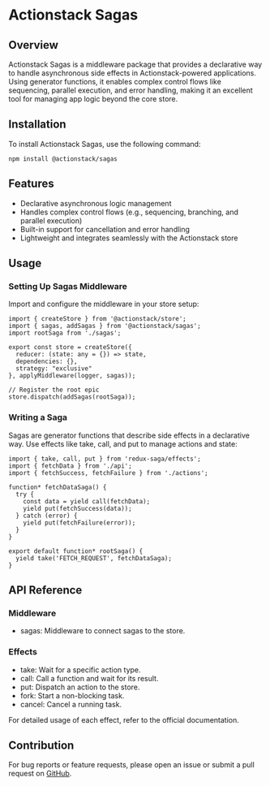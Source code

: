 # Actionstack Sagas

## Overview

Actionstack Sagas is a middleware package that provides a declarative way to handle asynchronous side effects in Actionstack-powered applications. Using generator functions, it enables complex control flows like sequencing, parallel execution, and error handling, making it an excellent tool for managing app logic beyond the core store.

## Installation

To install Actionstack Sagas, use the following command:

    npm install @actionstack/sagas

## Features

- Declarative asynchronous logic management
- Handles complex control flows (e.g., sequencing, branching, and parallel execution)
- Built-in support for cancellation and error handling
- Lightweight and integrates seamlessly with the Actionstack store

## Usage

### Setting Up Sagas Middleware

Import and configure the middleware in your store setup:

    import { createStore } from '@actionstack/store';
    import { sagas, addSagas } from '@actionstack/sagas';
    import rootSaga from './sagas';

    export const store = createStore({
      reducer: (state: any = {}) => state,
      dependencies: {},
      strategy: "exclusive"
    }, applyMiddleware(logger, sagas));

    // Register the root epic
    store.dispatch(addSagas(rootSaga));

### Writing a Saga

Sagas are generator functions that describe side effects in a declarative way. Use effects like take, call, and put to manage actions and state:

    import { take, call, put } from 'redux-saga/effects';
    import { fetchData } from './api';
    import { fetchSuccess, fetchFailure } from './actions';

    function* fetchDataSaga() {
      try {
        const data = yield call(fetchData);
        yield put(fetchSuccess(data));
      } catch (error) {
        yield put(fetchFailure(error));
      }
    }

    export default function* rootSaga() {
      yield take('FETCH_REQUEST', fetchDataSaga);
    }

## API Reference

### Middleware

- sagas: Middleware to connect sagas to the store.

### Effects

- take: Wait for a specific action type.
- call: Call a function and wait for its result.
- put: Dispatch an action to the store.
- fork: Start a non-blocking task.
- cancel: Cancel a running task.

For detailed usage of each effect, refer to the official documentation.

## Contribution

For bug reports or feature requests, please open an issue or submit a pull request on [GitHub](https://github.com/actioncrew/actionstack).

